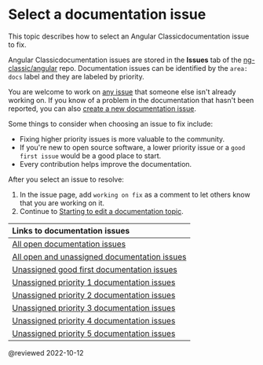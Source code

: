 # Select a documentation issue

This topic describes how to select an Angular Classicdocumentation issue to fix.

Angular Classicdocumentation issues are stored in the **Issues** tab of the [ng-classic/angular](https://github.com/ng-classic/angular) repo.
Documentation issues can be identified by the `area: docs` label and they are labeled by priority.

You are welcome to work on [any issue](#links-to-documentation-issues) that someone else isn't already working on.
If you know of a problem in the documentation that hasn't been reported, you can also [create a new documentation issue](https://github.com/ng-classic/angular/issues/new?assignees=&labels=&template=3-docs-bug.yaml).

Some things to consider when choosing an issue to fix include:

*   Fixing higher priority issues is more valuable to the community.
*   If you're new to open source software, a lower priority issue or a `good first issue` would be a good place to start.
*   Every contribution helps improve the documentation.

After you select an issue to resolve:

1.  In the issue page, add `working on fix` as a comment to let others know that you are working on it.
1.  Continue to [Starting to edit a documentation topic](guide/doc-update-start).

<a id="links-to-documentation-issues"/>

| Links to documentation issues |
|:---                           |
| [All open documentation issues](https://github.com/ng-classic/angular/issues?q=is%3Aissue+is%3Aopen+label%3A%22area%3A+docs%22)                                  |
| [All open and unassigned documentation issues](https://github.com/ng-classic/angular/issues?q=is%3Aissue+is%3Aopen+label%3A%22area%3A+docs%22+no%3Aassignee+-label%3A"state%3A+has+PR")                                  |
| [Unassigned good first documentation issues](https://github.com/ng-classic/angular/issues?q=is%3Aissue+is%3Aopen+label%3A%22area%3A+docs%22+label%3A%22good+first+issue%22+no%3Aassignee+-label%3A"state%3A+has+PR") |
| [Unassigned priority 1 documentation issues](https://github.com/ng-classic/angular/issues?q=is%3Aissue+is%3Aopen+label%3A%22area%3A+docs%22+label%3Ap1+no%3Aassignee+-label%3A"state%3A+has+PR")                     |
| [Unassigned priority 2 documentation issues](https://github.com/ng-classic/angular/issues?q=is%3Aissue+is%3Aopen+label%3A%22area%3A+docs%22+label%3Ap2+no%3Aassignee+-label%3A"state%3A+has+PR")                     |
| [Unassigned priority 3 documentation issues](https://github.com/ng-classic/angular/issues?q=is%3Aissue+is%3Aopen+label%3A%22area%3A+docs%22+label%3Ap3+no%3Aassignee+-label%3A"state%3A+has+PR")                     |
| [Unassigned priority 4 documentation issues](https://github.com/ng-classic/angular/issues?q=is%3Aissue+is%3Aopen+label%3A%22area%3A+docs%22+label%3Ap4+no%3Aassignee+-label%3A"state%3A+has+PR")                     |
| [Unassigned priority 5 documentation issues](https://github.com/ng-classic/angular/issues?q=is%3Aissue+is%3Aopen+label%3A%22area%3A+docs%22+label%3Ap5+no%3Aassignee+-label%3A"state%3A+has+PR")                     |

<!-- links -->

<!-- external links -->

<!-- end links -->

@reviewed 2022-10-12

